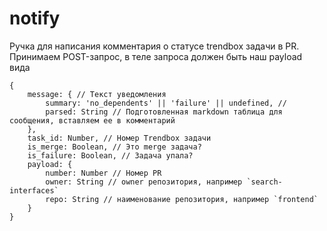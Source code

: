# notify

Ручка для написания комментария о статусе trendbox задачи в PR.
Принимаем POST-запрос, в теле запроса должен быть наш payload вида
```
{
    message: { // Текст уведомления
        summary: 'no_dependents' || 'failure' || undefined, //
        parsed: String // Подготовленная markdown таблица для сообщения, вставляем ее в комментарий
    },
    task_id: Number, // Номер Trendbox задачи
    is_merge: Boolean, // Это merge задача?
    is_failure: Boolean, // Задача упала?
    payload: {
        number: Number // Номер PR
        owner: String // owner репозитория, например `search-interfaces`
        repo: String // наименование репозитория, например `frontend`
    }
}
```